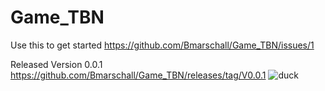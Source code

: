 # Game_TBN

Use this to get started
https://github.com/Bmarschall/Game_TBN/issues/1

Released Version 0.0.1
https://github.com/Bmarschall/Game_TBN/releases/tag/V0.0.1
![duck](https://user-images.githubusercontent.com/44788313/128279652-37edf7f5-92c4-4c24-ae93-638024da5a88.JPG)
